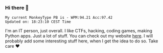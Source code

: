 ### Hi there 👋
<!-- PB START -->
```
My current MonkeyType PB is - WPM:94.21 Acc:97.42
Updated on: 18:23:10 CEST Time
```
<!-- PB END -->
I'm an IT person, just overall. I like CTFs, hacking, coding games, making Python apps. Just a lot of stuff.
You can check out my website [here](https://skill3472.github.io/).
I will probably add some interesting stuff here, when I get the idea to do so. Take care ❤️
